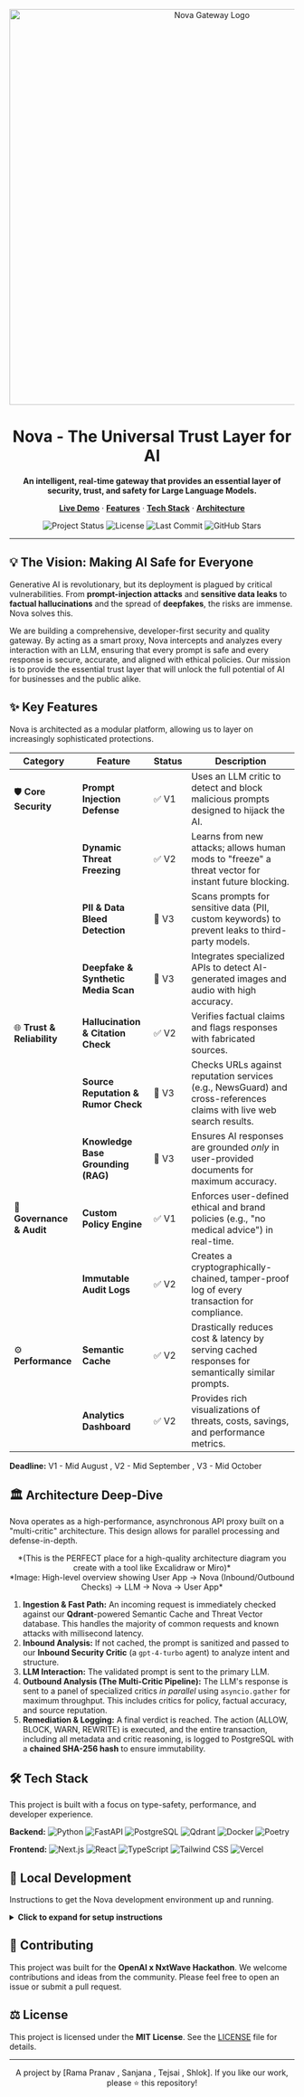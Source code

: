 <p align="center">
  <img src="URL_TO_YOUR_NOVA_LOGO_OR_BANNER_HERE" alt="Nova Gateway Logo" width="700"/>
</p>

<h1 align="center">Nova - The Universal Trust Layer for AI</h1>

<p align="center">
  <strong>An intelligent, real-time gateway that provides an essential layer of security, trust, and safety for Large Language Models.</strong>
</p>

<p align="center">
    <a href="URL_TO_LIVE_DEMO_WHEN_READY"><strong>Live Demo</strong></a>
    ·
    <a href="#-key-features"><strong>Features</strong></a>
    ·
    <a href="#-tech-stack"><strong>Tech Stack</strong></a>
    ·
    <a href="#-architecture-deep-dive"><strong>Architecture</strong></a>
</p>

<p align="center">
  <!-- BADGES: Replace placeholders with actual links -->
  <img src="https://img.shields.io/badge/Project%20Status-In%20Development-yellowgreen" alt="Project Status"/>
  <img src="https://img.shields.io/badge/License-MIT-blue" alt="License"/>
  <img src="https://img.shields.io/github/last-commit/your-username/aegis-gateway" alt="Last Commit"/>
  <img src="https://img.shields.io/github/stars/your-username/aegis-gateway?style=social" alt="GitHub Stars"/>
</p>

---

## 💡 The Vision: Making AI Safe for Everyone

Generative AI is revolutionary, but its deployment is plagued by critical vulnerabilities. From **prompt-injection attacks** and **sensitive data leaks** to **factual hallucinations** and the spread of **deepfakes**, the risks are immense. Nova solves this.

We are building a comprehensive, developer-first security and quality gateway. By acting as a smart proxy, Nova intercepts and analyzes every interaction with an LLM, ensuring that every prompt is safe and every response is secure, accurate, and aligned with ethical policies. Our mission is to provide the essential trust layer that will unlock the full potential of AI for businesses and the public alike.

## ✨ Key Features

Nova is architected as a modular platform, allowing us to layer on increasingly sophisticated protections.

| Category               | Feature                               | Status      | Description                                                                                             |
| ---------------------- | ------------------------------------- | ----------- | ------------------------------------------------------------------------------------------------------- |
| 🛡️ **Core Security**     | **Prompt Injection Defense**          | ✅ V1       | Uses an LLM critic to detect and block malicious prompts designed to hijack the AI.                       |
|                        | **Dynamic Threat Freezing**           | ✅ V2       | Learns from new attacks; allows human mods to "freeze" a threat vector for instant future blocking.    |
|                        | **PII & Data Bleed Detection**        | 🚧 V3       | Scans prompts for sensitive data (PII, custom keywords) to prevent leaks to third-party models.      |
|                        | **Deepfake & Synthetic Media Scan**   | 🚧 V3       | Integrates specialized APIs to detect AI-generated images and audio with high accuracy.                 |
| 🌐 **Trust & Reliability** | **Hallucination & Citation Check**    | ✅ V2       | Verifies factual claims and flags responses with fabricated sources.                                    |
|                        | **Source Reputation & Rumor Check**   | 🚧 V3       | Checks URLs against reputation services (e.g., NewsGuard) and cross-references claims with live web search results. |
|                        | **Knowledge Base Grounding (RAG)**      | 🚧 V3       | Ensures AI responses are grounded *only* in user-provided documents for maximum accuracy.                 |
| 📜 **Governance & Audit** | **Custom Policy Engine**              | ✅ V1       | Enforces user-defined ethical and brand policies (e.g., "no medical advice") in real-time.            |
|                        | **Immutable Audit Logs**              | ✅ V2       | Creates a cryptographically-chained, tamper-proof log of every transaction for compliance.          |
| ⚙️ **Performance**       | **Semantic Cache**                    | ✅ V2       | Drastically reduces cost & latency by serving cached responses for semantically similar prompts.        |
|                        | **Analytics Dashboard**               | ✅ V2       | Provides rich visualizations of threats, costs, savings, and performance metrics.                       |

**Deadline:** V1 - Mid August , V2 - Mid September , V3 - Mid October

## 🏛️ Architecture Deep-Dive

Nova operates as a high-performance, asynchronous API proxy built on a "multi-critic" architecture. This design allows for parallel processing and defense-in-depth.

<p align="center">
  *(This is the PERFECT place for a high-quality architecture diagram you create with a tool like Excalidraw or Miro)*
  <br/>
  *Image: High-level overview showing User App -> Nova (Inbound/Outbound Checks) -> LLM -> Nova -> User App*
</p>

1.  **Ingestion & Fast Path:** An incoming request is immediately checked against our **Qdrant**-powered Semantic Cache and Threat Vector database. This handles the majority of common requests and known attacks with millisecond latency.
2.  **Inbound Analysis:** If not cached, the prompt is sanitized and passed to our **Inbound Security Critic** (a `gpt-4-turbo` agent) to analyze intent and structure.
3.  **LLM Interaction:** The validated prompt is sent to the primary LLM.
4.  **Outbound Analysis (The Multi-Critic Pipeline):** The LLM's response is sent to a panel of specialized critics *in parallel* using `asyncio.gather` for maximum throughput. This includes critics for policy, factual accuracy, and source reputation.
5.  **Remediation & Logging:** A final verdict is reached. The action (ALLOW, BLOCK, WARN, REWRITE) is executed, and the entire transaction, including all metadata and critic reasoning, is logged to PostgreSQL with a **chained SHA-256 hash** to ensure immutability.

## 🛠️ Tech Stack

This project is built with a focus on type-safety, performance, and developer experience.

**Backend:**
![Python](https://img.shields.io/badge/Python-3.11-3776AB?logo=python)
![FastAPI](https://img.shields.io/badge/FastAPI-0.104-009688?logo=fastapi)
![PostgreSQL](https://img.shields.io/badge/PostgreSQL-15-336791?logo=postgresql)
![Qdrant](https://img.shields.io/badge/Qdrant-Vector_DB-FF9900?logo=qdrant)
![Docker](https://img.shields.io/badge/Docker-24-2496ED?logo=docker)
![Poetry](https://img.shields.io/badge/Poetry-1.6-60A5FA?logo=poetry)

**Frontend:**
![Next.js](https://img.shields.io/badge/Next.js-14-black?logo=next.js)
![React](https://img.shields.io/badge/React-18-61DAFB?logo=react)
![TypeScript](https://img.shields.io/badge/TypeScript-5.2-3178C6?logo=typescript)
![Tailwind CSS](https://img.shields.io/badge/Tailwind_CSS-3.3-06B6D4?logo=tailwindcss)
![Vercel](https://img.shields.io/badge/Vercel-Deployment-black?logo=vercel)

## 🚀 Local Development

Instructions to get the Nova development environment up and running.

<details>
<summary><strong>Click to expand for setup instructions</strong></summary>

### Prerequisites

Make sure you have the following tools installed on your system.

*   **[Node.js](https://nodejs.org/en/)**: Version `20.x` or later.
    *   We recommend using [nvm](https://github.com/nvm-sh/nvm) (Node Version Manager) to manage Node.js versions.
*   **[pnpm](https://pnpm.io/installation)**: Version `8.x` or later.
    *   The preferred package manager for this monorepo. Install with `npm install -g pnpm`.
*   **[Python](https://www.python.org/downloads/)**: Version `3.11.x` or later.
*   **[Poetry](https://python-poetry.org/docs/#installation)**: Version `1.7.x` or later.
    *   The dependency manager for our Python backend.
*   **[Docker](https://www.docker.com/products/docker-desktop/)**: The latest version of Docker Desktop.
    *   Required to run our PostgreSQL and Qdrant database containers.


### Setup

1.  **Clone the Repository**
    ```bash
    git clone https://github.com/your-username/aegis-gateway.git
    cd aegis-gateway
    ```

2.  **Install Dependencies**
    ```bash
    # This installs both frontend and backend dependencies
    pnpm install
    ```

3.  **Configure Environment Variables**
    ```bash
    # Copy the example environment files
    cp packages/backend/.env.example packages/backend/.env
    cp packages/frontend/.env.local.example packages/frontend/.env.local

    # Now, fill in the required values in both .env files
    ```

4.  **Launch Services with Docker Compose**
    *We use Docker Compose to run the database and other services locally.*
    ```bash
    docker-compose up -d
    ```

5.  **Run Database Migrations**
    *From within the `packages/backend` directory:*
    ```bash
    poetry run alembic upgrade head
    ```

6.  **Start the Development Servers**
    *From the root directory:*
    ```bash
    pnpm dev
    ```
    Your application should now be running, with the frontend on `http://localhost:3000` and the backend on `http://localhost:8000`.

</details>

## 🤝 Contributing

This project was built for the **OpenAI x NxtWave Hackathon**. We welcome contributions and ideas from the community. Please feel free to open an issue or submit a pull request.

## ⚖️ License

This project is licensed under the **MIT License**. See the [LICENSE](LICENSE) file for details.

---
<p align="center">
  A project by [Rama Pranav , Sanjana , Tejsai , Shlok]. If you like our work, please ⭐ this repository!
</p>